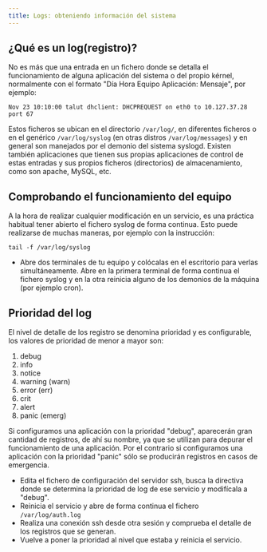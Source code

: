```yaml
---
title: Logs: obteniendo información del sistema
---
```


## ¿Qué es un log(registro)?

No es más que una entrada en un fichero donde se detalla el funcionamiento de alguna aplicación del sistema o del propio kérnel, normalmente con el formato "Día Hora Equipo Aplicación: Mensaje", por ejemplo:

    Nov 23 10:10:00 talut dhclient: DHCPREQUEST on eth0 to 10.127.37.28 port 67

Estos ficheros se ubican en el directorio `/var/log/`, en diferentes ficheros o en el genérico `/var/log/syslog` (en otras distros `/var/log/messages`) y en general son manejados por el demonio del sistema syslogd. Existen también aplicaciones que tienen sus propias aplicaciones de control de estas entradas y sus propios ficheros (directorios) de almacenamiento, como son apache, MySQL, etc.

## Comprobando el funcionamiento del equipo

A la hora de realizar cualquier modificación en un servicio, es una práctica habitual tener abierto el fichero syslog de forma continua. Esto puede realizarse de muchas maneras, por ejemplo con la instrucción:

    tail -f /var/log/syslog

  
* Abre dos terminales de tu equipo y colócalas en el escritorio para verlas simultáneamente. Abre en la primera terminal de forma continua el fichero syslog y en la otra reinicia alguno de los demonios de la máquina (por ejemplo cron).  
  
## Prioridad del log

El nivel de detalle de los registro se denomina prioridad y es configurable, los valores de prioridad de menor a mayor son:  

1.  debug
2.  info
3.  notice
4.  warning (warn)  
5.  error (err)
6.  crit
7.  alert
8.  panic (emerg)

Si configuramos una aplicación con la prioridad "debug", aparecerán gran cantidad de registros, de ahí su nombre, ya que se utilizan para depurar el funcionamiento de una aplicación. Por el contrario si configuramos una aplicación con la prioridad "panic" sólo se producirán registros en casos de emergencia.  
  
* Edita el fichero de configuración del servidor ssh, busca la directiva donde se determina la prioridad de log de ese servicio y modifícala a "debug".  
* Reinicia el servicio y abre de forma continua el fichero `/var/log/auth.log`  
* Realiza una conexión ssh desde otra sesión y comprueba el detalle de los registros que se generan.  
* Vuelve a poner la prioridad al nivel que estaba y reinicia el servicio.
